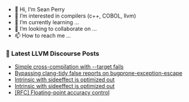 - 👋 Hi, I’m Sean Perry
- 👀 I’m interested in compilers (c++, COBOL, llvm)
- 🌱 I’m currently learning ...
- 💞️ I’m looking to collaborate on ...
- 📫 How to reach me ...

<!---
s66perry/s66perry is a ✨ special ✨ repository because its `README.md` (this file) appears on your GitHub profile.
You can click the Preview link to take a look at your changes.
--->
### 📕 Latest LLVM Discourse Posts

<!-- DISCOURSE-LLVM:START -->
- [Simple cross-compilation with --target fails](https://discourse.llvm.org/t/simple-cross-compilation-with-target-fails/65948#post_6)
- [Bypassing clang-tidy false reports on bugprone-exception-escape](https://discourse.llvm.org/t/bypassing-clang-tidy-false-reports-on-bugprone-exception-escape/66096#post_1)
- [Intrinsic with sideeffect is optimized out](https://discourse.llvm.org/t/intrinsic-with-sideeffect-is-optimized-out/66053#post_13)
- [Intrinsic with sideeffect is optimized out](https://discourse.llvm.org/t/intrinsic-with-sideeffect-is-optimized-out/66053#post_12)
- [[RFC] Floating-point accuracy control](https://discourse.llvm.org/t/rfc-floating-point-accuracy-control/66018#post_14)
<!-- DISCOURSE-LLVM:END -->
